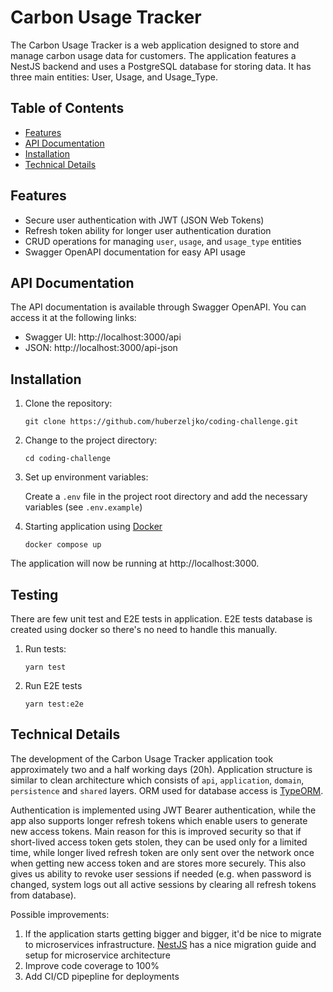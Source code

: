 # Carbon Usage Tracker

The Carbon Usage Tracker is a web application designed to store and manage carbon usage data for customers. The application features a NestJS backend and uses a PostgreSQL database for storing data. It has three main entities: User, Usage, and Usage_Type.

## Table of Contents

- [Features](#features)
- [API Documentation](#api-documentation)
- [Installation](#installation)
- [Technical Details](#technical-details)

## Features

- Secure user authentication with JWT (JSON Web Tokens)
- Refresh token ability for longer user authentication duration
- CRUD operations for managing ```user```, ```usage```, and ```usage_type``` entities
- Swagger OpenAPI documentation for easy API usage

## API Documentation

The API documentation is available through Swagger OpenAPI. You can access it at the following links:

- Swagger UI: http://localhost:3000/api
- JSON: http://localhost:3000/api-json

## Installation

1. Clone the repository:

   ```
   git clone https://github.com/huberzeljko/coding-challenge.git
   ```

2. Change to the project directory:

   ```
   cd coding-challenge
   ```

3. Set up environment variables:

   Create a `.env` file in the project root directory and add the necessary variables (see `.env.example`)


4. Starting application using [Docker](https://www.docker.com/)

   ```
   docker compose up
   ```

The application will now be running at http://localhost:3000.

## Testing

There are few unit test and E2E tests in application. E2E tests database is created using docker so there's no need to handle this manually.

1. Run tests:

   ```
   yarn test
   ```
   
2. Run E2E tests

   ```
   yarn test:e2e
   ```
## Technical Details

The development of the Carbon Usage Tracker application took approximately two and a half working days (20h). Application structure is similar to clean architecture which consists of `api`, `application`, `domain`, `persistence` and `shared` layers. ORM used for database access is [TypeORM](https://typeorm.io). 

Authentication is implemented using JWT Bearer authentication, while the app also supports longer refresh tokens which enable users to generate new access tokens. Main reason for this is improved security so that if short-lived access token gets stolen, they can be used only for a limited time, while longer lived refresh token are only sent over the network once when getting new access token and are stores more securely. This also gives us ability to revoke user sessions if needed (e.g. when password is changed, system logs out all active sessions by clearing all refresh tokens from database).

Possible improvements:
1. If the application starts getting bigger and bigger, it'd be nice to migrate to microservices infrastructure. [NestJS](https://docs.nestjs.com/microservices/basics) has a nice migration guide and setup for microservice architecture
2. Improve code coverage to 100%
3. Add CI/CD pipepline for deployments
